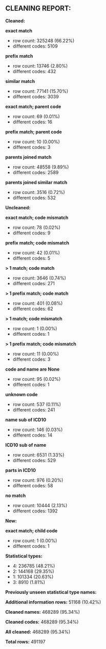 ## CLEANING REPORT:


**Cleaned:**



**exact match**

* row count: 325248 (66.22%)
* different codes: 5109


**prefix match**

* row count: 13746 (2.80%)
* different codes: 432


**similar match**

* row count: 77141 (15.70%)
* different codes: 3039


**exact match; parent code**

* row count: 69 (0.01%)
* different codes: 16


**prefix match; parent code**

* row count: 10 (0.00%)
* different codes: 3


**parents joined match**

* row count: 48558 (9.89%)
* different codes: 2589


**parents joined similar match**

* row count: 3516 (0.72%)
* different codes: 532


**Uncleaned:**



**exact match; code mismatch**

* row count: 78 (0.02%)
* different codes: 9


**prefix match; code mismatch**

* row count: 42 (0.01%)
* different codes: 5


**> 1 match; code match**

* row count: 3646 (0.74%)
* different codes: 271


**> 1 prefix match; code match**

* row count: 401 (0.08%)
* different codes: 62


**> 1 match; code mismatch**

* row count: 1 (0.00%)
* different codes: 1


**> 1 prefix match; code mismatch**

* row count: 11 (0.00%)
* different codes: 3


**code and name are None**

* row count: 95 (0.02%)
* different codes: 1


**unknown code**

* row count: 537 (0.11%)
* different codes: 241


**name sub of ICD10**

* row count: 146 (0.03%)
* different codes: 14


**ICD10 sub of name**

* row count: 6531 (1.33%)
* different codes: 529


**parts in ICD10**

* row count: 976 (0.20%)
* different codes: 58


**no match**

* row count: 10444 (2.13%)
* different codes: 1392


**New:**



**exact match; child code**

* row count: 1 (0.00%)
* different codes: 1


**Statistical types:**

* 4: 236785 (48.21%)
* 2: 144168 (29.35%)
* 1: 101334 (20.63%)
* 3: 8910 (1.81%)


**Previously unseen statistical type names:**



**Additional information rows:** 51168 (10.42%)

**Cleaned names:** 468289 (95.34%)

**Cleaned codes:** 468289 (95.34%)

**All cleaned:** 468289 (95.34%)

**Total rows:** 491197